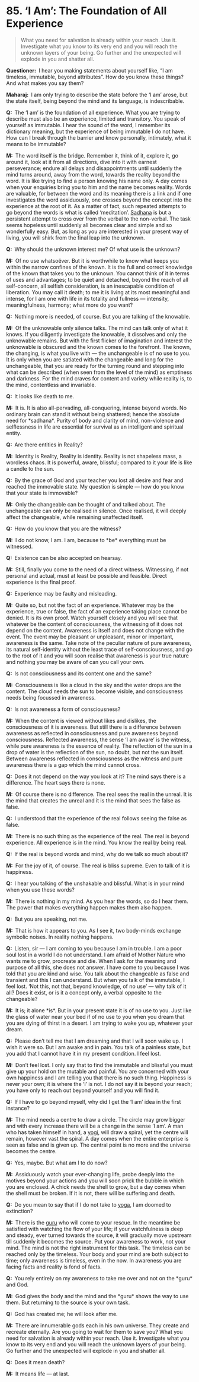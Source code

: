 # 85. ‘I Am’: The Foundation of All Experience

>What you need for salvation is already within your reach. 
Use it. 
Investigate what you know to its very end and you will reach the unknown layers of your being. 
Go further and the unexpected will explode in you and shatter all.</p>

<p><b>Questioner:</b> I hear you making statements about yourself like, “I am timeless, immutable, beyond
attributes”. 
How do you know these things? 
And what makes you say them?</p>

<p><b>Maharaj:</b> I am only trying to describe the state before the ‘I am’ arose, but the state itself, being
beyond the mind and its language, is indescribable.</p>

<p><b>Q:</b> The ‘I am’ is the foundation of all experience. 
What you are trying to describe must also be an experience, limited and transitory. 
You speak of yourself as immutable. 
I hear the sound of the word, I remember its dictionary meaning, but the experience of being immutable I do not have. 
How can I break through the barrier and know personally, intimately, what it means to be immutable?</p>

<p><b>M:</b> The word itself is the bridge. 
Remember it, think of it, explore it, go around it, look at it from all directions, dive into it with earnest perseverance; endure all delays and disappointments until suddenly the mind turns around, away from the word, towards the reality beyond the word. 
It is like trying to find a person knowing his name only. 
A day comes when your enquiries bring you to him and the name becomes reality. 
Words are valuable, for between the word and its meaning there is a link and if one investigates the word assiduously, one crosses beyond the concept into the experience at the root of it. 
As a matter of fact, such repeated attempts to go beyond the words is what is called ‘meditation’. 
<a href="The practice which produces success, <em>siddhi</em>.">Sadhana</a> is but a persistent attempt to cross over from the verbal to the non-verbal. 
The task seems hopeless until suddenly all becomes clear and simple and so wonderfully easy. 
But, as long as you are interested in your present way of living, you will shirk from the final leap into the unknown.</p>

<p><b>Q:</b> Why should the unknown interest me? 
Of what use is the unknown?</p>

<p><b>M:</b> Of no use whatsoëver. 
But it is worthwhile to know what keeps you within the narrow confines of the known. 
It is the full and correct knowledge of the known that takes you to the unknown. 
You cannot think of it in terms of uses and advantages; to be quiet and detached, beyond the reach of all self-concern, all selfish consideration, is an inescapable condition of liberation. 
You may call it death; to me it is living at its most meaningful and intense, for I am one with life in its totality and fullness — intensity, meaningfulness, harmony; what more do you want?</p>

<p><b>Q:</b> Nothing more is needed, of course. 
But you are talking of the knowable.</p>

<p><b>M:</b> Of the unknowable only silence talks. 
The mind can talk only of what it knows. 
If you diligently investigate the knowable, it dissolves and only the unknowable remains. 
But with the first flicker of imagination and interest the unknowable is obscured and the known comes to the forefront. The known, the changing, is what you live with — the unchangeable is of no use to you. 
It is only when you are satiated with the changeable and long for the unchangeable, that you are ready for the turning round and stepping into what can be described (when seen from the level of the mind) as emptiness and darkness. 
For the mind craves for content and variety while reality is, to the mind, contentless and invariable.</p>

<p><b>Q:</b> It looks like death to me.</p>

<p><b>M:</b> It is. 
It is also all-pervading, all-conquering, intense beyond words. 
No ordinary brain can stand it without being shattered; hence the absolute need for *sadhana*. 
Purity of body and clarity of mind, non-violence and selflessness in life are essential for survival as an intelligent and spiritual entity.</p>

<p><b>Q:</b> Are there entities in Reality?</p>

<p><b>M:</b> Identity is Reality, Reality is identity. 
Reality is not shapeless mass, a wordless chaos. 
It is powerful, aware, blissful; compared to it your life is like a candle to the sun.</p>

<p><b>Q:</b> By the grace of God and your teacher you lost all desire and fear and reached the immovable state. 
My question is simple — how do you know that your state is immovable?</p>

<p><b>M:</b> Only the changeable can be thought of and talked about. 
The unchangeable can only be realised in silence. 
Once realised, it will deeply affect the changeable, while remaining unaffected itself.</p>

<p><b>Q:</b> How do you know that you are the witness?</p>

<p><b>M:</b> I do not know, I am. 
I am, because to *be* everything must be witnessed.</p>

<p><b>Q:</b> Existence can be also accepted on hearsay.</p>

<p><b>M:</b> Still, finally you come to the need of a direct witness. 
Witnessing, if not personal and actual, must at least be possible and feasible. 
Direct experience is the final proof.</p>

<p><b>Q:</b> Experience may be faulty and misleading.</p>

<p><b>M:</b> Quite so, but not the fact of an experience. 
Whatever may be the experience, true or false, the fact of an experience taking place cannot be denied. 
It is its own proof. 
Watch yourself closely and you will see that whatever be the content of consciousness, the witnessing of it does not depend on the content. 
Awareness is itself and does not change with the event. 
The event may be pleasant or unpleasant, minor or important, awareness is the same. 
Take note of the peculiar nature of pure awareness, its natural self-identity without the least trace of self-consciousness, and go to the root of it and you will soon realise that awareness is your true nature and nothing you may be aware of can you call your own.</p>

<p><b>Q:</b> Is not consciousness and its content one and the same?</p>

<p><b>M:</b> Consciousness is like a cloud in the sky and the water drops are the content. 
The cloud needs the sun to become visible, and consciousness needs being focussed in awareness.</p>

<p><b>Q:</b> Is not awareness a form of consciousness?</p>

<p><b>M:</b> When the content is viewed without likes and dislikes, the consciousness of it is awareness. 
But still there is a difference between awareness as reflected in consciousness and pure awareness beyond consciousness. 
Reflected awareness, the sense ‘I am aware’ is the witness, while pure awareness is the essence of reality. 
The reflection of the sun in a drop of water is the reflection of the sun, no doubt, but not the sun itself. 
Between awareness reflected in consciousness as the witness and pure awareness there is a gap which the mind cannot cross.</p>

<p><b>Q:</b> Does it not depend on the way you look at it? 
The mind says there is a difference. 
The heart says there is none.</p>

<p><b>M:</b> Of course there is no difference. 
The real sees the real in the unreal. 
It is the mind that creates the unreal and it is the mind that sees the false as false.</p>

<p><b>Q:</b> I understood that the experience of the real follows seeing the false as false.</p>

<p><b>M:</b> There is no such thing as the experience of the real. 
The real is beyond experience. 
All experience is in the mind. 
You know the real by being real.</p>

<p><b>Q:</b> If the real is beyond words and mind, why do we talk so much about it?</p>

<p><b>M:</b> For the joy of it, of course. 
The real is bliss supreme. 
Even to talk of it is happiness.</p>

<p><b>Q:</b> I hear you talking of the unshakable and blissful. 
What is in your mind when you use these words?</p>

<p><b>M:</b> There is nothing in my mind. 
As you hear the words, so do I hear them. 
The power that makes everything happen makes them also happen.</p>

<p><b>Q:</b> But you are speaking, not me.</p>

<p><b>M:</b> That is how it appears to you. 
As I see it, two body-minds exchange symbolic noises. In reality nothing happens.</p>

<p><b>Q:</b> Listen, sir — I am coming to you because I am in trouble. 
I am a poor soul lost in a world I do not understand. 
I am afraid of Mother Nature who wants me to grow, procreate and die. 
When I ask for the meaning and purpose of all this, she does not answer. 
I have come to you because I was told that you are kind and wise. 
You talk about the changeable as false and transient and this I can understand. 
But when you talk of the immutable, I feel lost. 
‘Not this, not that, beyond knowledge, of no use’ — why talk of it all? 
Does it exist, or is it a concept only, a verbal opposite to the changeable?</p>

<p><b>M:</b> It is; it alone *is*. 
But in your present state it is of no use to you. 
Just like the glass of water near your bed if of no use to you when you dream that you are dying of thirst in a desert. 
I am trying to wake you up, whatever your dream.</p>

<p><b>Q:</b> Please don’t tell me that I am dreaming and that I will soon wake up. 
I wish it were so. 
But I am awake and in pain. 
You talk of a painless state, but you add that I cannot have it in my present condition. 
I feel lost.</p>

<p><b>M:</b> Don’t feel lost. 
I only say that to find the immutable and blissful you must give up your hold on the mutable and painful. 
You are concerned with your own happiness and I am telling you that there is no such thing. 
Happiness is never your own; it is where the ‘I’ is not. 
I do not say it is beyond your reach; you have only to reach out beyond yourself and you will find it.</p>

<p><b>Q:</b> If I have to go beyond myself, why did I get the ‘I am’ idea in the first instance?</p>

<p><b>M:</b> The mind needs a centre to draw a circle. 
The circle may grow bigger and with every increase there will be a change in the sense ‘I am’. 
A man who has taken himself in hand, a <a href="One who practices <em>yoga</em>.">yogi</a>, will draw a spiral, yet the centre will remain, however vast the spiral. 
A day comes when the entire enterprise is seen as false and is given up. 
The central point is no more and the universe becomes the centre.</p>

<p><b>Q:</b> Yes, maybe. But what am I to do now?</p>

<p><b>M:</b> Assiduously watch your ever-changing life, probe deeply into the motives beyond your actions and you will soon prick the bubble in which you are enclosed. 
A chick needs the shell to grow, but a day comes when the shell must be broken. 
If it is not, there will be suffering and death.</p>

<p><b>Q:</b> Do you mean to say that if I do not take to <a href="One of the six systems of the Hindu philosophy (from <em>yoj</em>, to yoke or join). <em>Yoga</em> teaches the means by which the individual spirit (<em>jivatma</em>) can be joined or united with the universal spirit (<em>Paramatma</em>).">yoga</a>, I am doomed to extinction?</p>

<p><b>M:</b> There is the <a href="Spiritual teacher, preceptor.">guru</a> who will come to your rescue. 
In the meantime be satisfied with watching the flow of your life; if your watchfulness is deep and steady, ever turned towards the source, it will gradually move upstream till suddenly it becomes the source. 
Put your awareness to work, not your mind. 
The mind is not the right instrument for this task. 
The timeless can be reached only by the timeless. 
Your body and your mind are both subject to time; only awareness is timeless, even in the now. 
In awareness you are facing facts and reality is fond of facts.</p>

<p><b>Q:</b> You rely entirely on my awareness to take me over and not on the *guru* and God.</p>

<p><b>M:</b> God gives the body and the mind and the *guru* shows the way to use them. 
But returning to the source is your own task.</p>

<p><b>Q:</b> God has created me; he will look after me.</p>

<p><b>M:</b> There are innumerable gods each in his own universe. 
They create and recreate eternally. 
Are you going to wait for them to save you? 
What you need for salvation is already within your reach. 
Use it. 
Investigate what you know to its very end and you will reach the unknown layers of your being. 
Go further and the unexpected will explode in you and shatter all.</p>

<p><b>Q:</b> Does it mean death?</p>

<p><b>M:</b> It means life — at last.


<script>
export default {
  props: ["slot-key"],
  mounted () {
    tippy("[data-tippy-content]", {allowHTML: true});
  }
}
</script>
